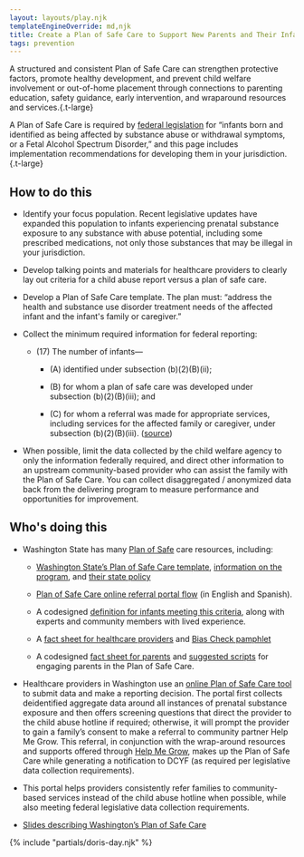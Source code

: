```yaml
---
layout: layouts/play.njk
templateEngineOverride: md,njk
title: Create a Plan of Safe Care to Support New Parents and Their Infants
tags: prevention
---
```


A structured and consistent Plan of Safe Care can strengthen protective factors, promote healthy development, and prevent child welfare involvement or out-of-home placement through connections to parenting education, safety guidance, early intervention, and wraparound resources and services.{.t-large}

A Plan of Safe Care is required by [federal legislation](https://www.congress.gov/bill/114th-congress/senate-bill/524/text) for “infants born and identified as being affected by substance abuse or withdrawal symptoms, or a Fetal Alcohol Spectrum Disorder,” and this page includes implementation recommendations for developing them in your jurisdiction.{.t-large}

## How to do this

* Identify your focus population. Recent legislative updates have expanded this population to infants experiencing prenatal substance exposure to any substance with abuse potential, including some prescribed medications, not only those substances that may be illegal in your jurisdiction.

* Develop talking points and materials for healthcare providers to clearly lay out criteria for a child abuse report versus a plan of safe care.

* Develop a Plan of Safe Care template. The plan must: “address the health and substance use disorder treatment needs of the affected infant and the infant's family or caregiver.”

* Collect the minimum required information for federal reporting:

  * (17) The number of infants—

    * (A) identified under subsection (b)(2)(B)(ii);

    * (B) for whom a plan of safe care was developed under subsection (b)(2)(B)(iii); and

    * (C) for whom a referral was made for appropriate services, including services for the affected family or caregiver, under subsection (b)(2)(B)(iii). ([source](https://www.congress.gov/bill/114th-congress/senate-bill/524/text))

* When possible, limit the data collected by the child welfare agency to only the information federally required, and direct other information to an upstream community-based provider who can assist the family with the Plan of Safe Care. You can collect disaggregated / anonymized data back from the delivering program to measure performance and opportunities for improvement.

## Who's doing this

* Washington State has many [Plan of Safe](https://dcyf.wa.gov/safety/plan-safe-care) care resources, including:

  * [Washington State’s Plan of Safe Care template](https://www.dcyf.wa.gov/sites/default/files/forms/15-491.docx), [information on the program](https://dcyf.wa.gov/safety/plan-safe-care), and [their state policy](https://dcyf.wa.gov/1100-child-safety/1135-infant-safety-education-and-intervention)

  * [Plan of Safe Care online referral portal flow](https://www.dcyf.wa.gov/publications-library?combine_1=CWP_0087&combine=&field_program_topic_2_value=All&field_languages_available_value=All) (in English and Spanish).

  * A codesigned [definition for infants meeting this criteria](https://www.dcyf.wa.gov/sites/default/files/pdf/WA-WorkgroupDefinitions.pdf), along with experts and community members with lived experience.

  * A [fact sheet for healthcare providers](https://www.dcyf.wa.gov/safety/plan-safe-care/Healthcare-Providers) and [Bias Check pamphlet](https://www.dcyf.wa.gov/sites/default/files/pubs/CWP_0086.pdf)

  * A codesigned [fact sheet for parents](https://drive.google.com/file/d/1y1ojcBl-gmLBeKb0qybQU5yntAhuYlJh/view?usp=drive_link) and [suggested scripts](https://drive.google.com/file/d/1uthZqW0xEbvKnzxsEveFJOBoAopByd_u/view?usp=drive_link) for engaging parents in the Plan of Safe Care.

* Healthcare providers in Washington use an [online Plan of Safe Care tool](https://safecarewa.communityos.org/safecareWA) to submit data and make a reporting decision. The portal first collects deidentified aggregate data around all instances of prenatal substance exposure and then offers screening questions that direct the provider to the child abuse hotline if required; otherwise, it will prompt the provider to gain a family’s consent to make a referral to community partner Help Me Grow. This referral, in conjunction with the wrap-around resources and supports offered through [Help Me Grow](https://helpmegrowwa.org/), makes up the Plan of Safe Care while generating a notification to DCYF (as required per legislative data collection requirements).

* This portal helps providers consistently refer families to community-based services instead of the child abuse hotline when possible, while also meeting federal legislative data collection requirements.

* [Slides describing Washington’s Plan of Safe Care](https://drive.google.com/file/d/1Y1SY_Toqf9cAo-1EExCsY2FtEkhW7J0e/view?usp=drive_link)

{% include "partials/doris-day.njk" %}